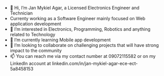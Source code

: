 - 👋 Hi, I’m Jan Mykiel Agar, a Licensed Electronics Engineer and Technician
- Currenty working as a Software Engineer mainly focused on Web application development
- 👀 I’m interested in Electronics, Programming, Robotics and anything related to Technology
- 🌱 I’m currently learning Mobile app development
- 💞️ I’m looking to collaborate on challenging projects that will have strong impact to the community
- 📫 You can reach me via my contact number at 09072115582 or on my LinkedIn account at linkedin.com/in/jan-mykiel-agar-ece-ect-5a8458153

<!---
JMA12/JMA12 is a ✨ special ✨ repository because its `README.md` (this file) appears on your GitHub profile.
You can click the Preview link to take a look at your changes.
--->
